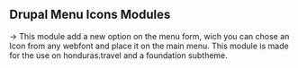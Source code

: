 <h2>Drupal Menu Icons Modules</h2>

-> This module add a new option on the menu form, wich you can chose an Icon from any webfont and place it on the main menu.
This module is made for the use on honduras.travel and a foundation subtheme.
